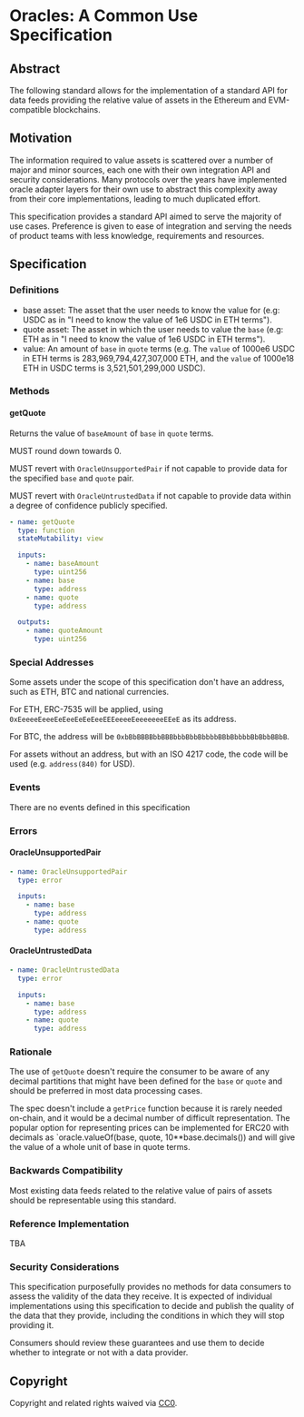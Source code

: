 # Oracles: A Common Use Specification

## Abstract

The following standard allows for the implementation of a standard API for data feeds providing the relative value of
assets in the Ethereum and EVM-compatible blockchains.

## Motivation

The information required to value assets is scattered over a number of major and minor sources, each one with their own
integration API and security considerations. Many protocols over the years have implemented oracle adapter layers for
their own use to abstract this complexity away from their core implementations, leading to much duplicated effort.

This specification provides a standard API aimed to serve the majority of use cases. Preference is given to ease of
integration and serving the needs of product teams with less knowledge, requirements and resources.

## Specification

### Definitions

- base asset: The asset that the user needs to know the value for (e.g: USDC as in "I need to know the value of 1e6 USDC
  in ETH terms").
- quote asset: The asset in which the user needs to value the `base` (e.g: ETH as in "I need to know the value of 1e6
  USDC in ETH terms").
- value: An amount of `base` in `quote` terms (e.g. The `value` of 1000e6 USDC in ETH terms is 283,969,794,427,307,000
  ETH, and the `value` of 1000e18 ETH in USDC terms is 3,521,501,299,000 USDC).

### Methods

#### getQuote

Returns the value of `baseAmount` of `base` in `quote` terms.

MUST round down towards 0.

MUST revert with `OracleUnsupportedPair` if not capable to provide data for the specified `base` and `quote` pair.

MUST revert with `OracleUntrustedData` if not capable to provide data within a degree of confidence publicly specified.

```yaml
- name: getQuote
  type: function
  stateMutability: view

  inputs:
    - name: baseAmount
      type: uint256
    - name: base
      type: address
    - name: quote
      type: address

  outputs:
    - name: quoteAmount
      type: uint256
```

### Special Addresses

Some assets under the scope of this specification don't have an address, such as ETH, BTC and national currencies.

For ETH, ERC-7535 will be applied, using `0xEeeeeEeeeEeEeeEeEeEeeEEEeeeeEeeeeeeeEEeE` as its address.

For BTC, the address will be `0xbBbBBBBbbBBBbbbBbbBbbbbBBbBbbbbBbBbbBBbB`.

For assets without an address, but with an ISO 4217 code, the code will be used (e.g. `address(840)` for USD).

### Events

There are no events defined in this specification

### Errors

#### OracleUnsupportedPair

```yaml
- name: OracleUnsupportedPair
  type: error

  inputs:
    - name: base
      type: address
    - name: quote
      type: address
```

#### OracleUntrustedData

```yaml
- name: OracleUntrustedData
  type: error

  inputs:
    - name: base
      type: address
    - name: quote
      type: address
```

### Rationale

The use of `getQuote` doesn't require the consumer to be aware of any decimal partitions that might have been defined
for the `base` or `quote` and should be preferred in most data processing cases.

The spec doesn't include a `getPrice` function because it is rarely needed on-chain, and it would be a decimal number of
difficult representation. The popular option for representing prices can be implemented for ERC20 with decimals as
`oracle.valueOf(base, quote, 10\*\*base.decimals()) and will give the value of a whole unit of base in quote terms.

### Backwards Compatibility

Most existing data feeds related to the relative value of pairs of assets should be representable using this standard.

### Reference Implementation

TBA

### Security Considerations

This specification purposefully provides no methods for data consumers to assess the validity of the data they receive.
It is expected of individual implementations using this specification to decide and publish the quality of the data that
they provide, including the conditions in which they will stop providing it.

Consumers should review these guarantees and use them to decide whether to integrate or not with a data provider.

## Copyright

Copyright and related rights waived via [CC0](https://eips.ethereum.org/LICENSE).
